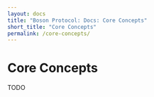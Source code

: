 ```yaml
---
layout: docs
title: "Boson Protocol: Docs: Core Concepts"
short_title: "Core Concepts"
permalink: /core-concepts/
---
```


# Core Concepts

TODO
